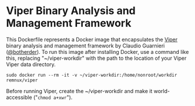 # Viper Binary Analysis and Management Framework

This Dockerfile represents a Docker image that encapsulates the [Viper][1] binary analysis and management framework by Claudio Guarnieri ([@botherder][2]).  To run this image after installing Docker, use a command like this, replacing "~/viper-workdir" with the path to the location of your Viper Viper data directory.

    sudo docker run --rm -it -v ~/viper-workdir:/home/nonroot/workdir remnux/viper

Before running Viper, create the  ~/viper-workdir and make it world-accessible ("`chmod a+xwr`").

  [1]: http://viper.li
  [2]: https://twitter.com/botherder

